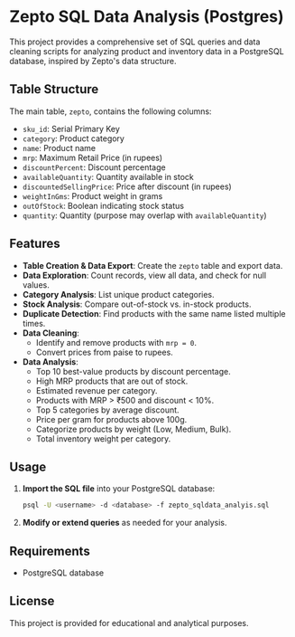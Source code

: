 # Zepto SQL Data Analysis (Postgres)

This project provides a comprehensive set of SQL queries and data cleaning scripts for analyzing product and inventory data in a PostgreSQL database, inspired by Zepto's data structure.

## Table Structure
The main table, `zepto`, contains the following columns:
- `sku_id`: Serial Primary Key
- `category`: Product category
- `name`: Product name
- `mrp`: Maximum Retail Price (in rupees)
- `discountPercent`: Discount percentage
- `availableQuantity`: Quantity available in stock
- `discountedSellingPrice`: Price after discount (in rupees)
- `weightInGms`: Product weight in grams
- `outOfStock`: Boolean indicating stock status
- `quantity`: Quantity (purpose may overlap with `availableQuantity`)

## Features
- **Table Creation & Data Export**: Create the `zepto` table and export data.
- **Data Exploration**: Count records, view all data, and check for null values.
- **Category Analysis**: List unique product categories.
- **Stock Analysis**: Compare out-of-stock vs. in-stock products.
- **Duplicate Detection**: Find products with the same name listed multiple times.
- **Data Cleaning**:
  - Identify and remove products with `mrp = 0`.
  - Convert prices from paise to rupees.
- **Data Analysis**:
  - Top 10 best-value products by discount percentage.
  - High MRP products that are out of stock.
  - Estimated revenue per category.
  - Products with MRP > ₹500 and discount < 10%.
  - Top 5 categories by average discount.
  - Price per gram for products above 100g.
  - Categorize products by weight (Low, Medium, Bulk).
  - Total inventory weight per category.

## Usage
1. **Import the SQL file** into your PostgreSQL database:
   ```sh
   psql -U <username> -d <database> -f zepto_sqldata_analyis.sql
   ```
2. **Modify or extend queries** as needed for your analysis.

## Requirements
- PostgreSQL database

## License
This project is provided for educational and analytical purposes.